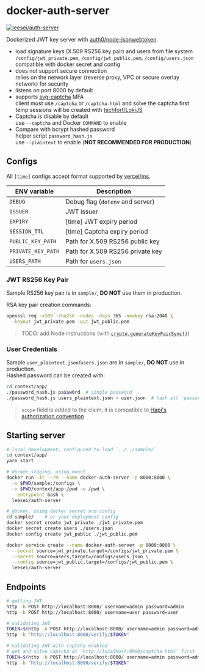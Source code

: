 # docker-auth-server

[![leesei/auth-server](https://dockeri.co/image/leesei/auth-server)](https://hub.docker.com/r/leesei/auth-server)

Dockerized JWT key server with [auth0/node-jsonwebtoken](https://github.com/auth0/node-jsonwebtoken).

- load signature keys (X.509 RS256 key pair) and users from file system  
  `/config/jwt_private.pem`, `/config/jwt_public.pem`, `/config/users.json`  
  compatible with docker secret and config
- does not support secure connection  
  relies on the network layer (reverse proxy, VPC or secure overlay network) for security
- listens on port 8000 by default
- supports [svg-captcha](https://openbase.com/js/svg-captcha) MFA  
  client must use `/captcha` or `/captcha.html` and solve the captcha first  
  temp sessions will be created with [techfort/LokiJS](https://github.com/techfort/LokiJS/)
- Captcha is disable by default  
  use `--captcha` and Docker `COMMAND` to enable
- Compare with bcrypt hashed password  
  helper script `password_hash.js`  
  use `--plaintext` to enable (**NOT RECOMMENDED FOR PRODUCTION**)

## Configs

All `[time]` configs accept format supported by [vercel/ms](https://github.com/vercel/ms).

| ENV variable       | Description                      |
| ------------------ | -------------------------------- |
| `DEBUG`            | Debug flag (`dotenv` and server) |
| `ISSUER`           | JWT issuer                       |
| `EXPIRY`           | [time] JWT expiry period         |
| `SESSION_TTL`      | [time] Captcha expiry period     |
| `PUBLIC_KEY_PATH`  | Path for X.509 RS256 public key  |
| `PRIVATE_KEY_PATH` | Path for X.509 RS256 private key |
| `USERS_PATH`       | Path for `users.json`            |

### JWT RS256 Key Pair

Sample RS256 key pair is in `sample/`, **DO NOT** use them in production.

RSA key pair creation commands:

```sh
openssl req -x509 -sha256 -nodes -days 365 -newkey rsa:2048 \
  -keyout jwt_private.pem -out jwt_public.pem
```

> TODO: add Node instructions (with [`crypto.generateKeyPairSync()`](https://nodejs.org/api/crypto.html#crypto_crypto_generatekeypairsync_type_options))

### User Credentials

Sample `user_plaintext.json`/`users.json` are in `sample/`, **DO NOT** use in production.  
Hashed password can be created with:

```sh
cd context/app/
./password_hash.js pa$$w0rd  # single password
./password_hash.js users_plaintext.json > user.json  # hash all `password` fields JSON file
```

> `scope` field is added to the claim, it is compatible to [Hapi's authorization convention](https://github.com/hapijs/hapi/blob/master/API.md#-routeoptionsauthaccessscope)

## Starting server

```sh
# local development, configured to load `../../sample/`
cd context/app/
yarn start
```

```sh
# docker staging, using mount
docker run -it --rm --name docker-auth-server -p 8000:8000 \
  -v $PWD/sample:/configs \
  -v $PWD/context/app:/pwd -w /pwd \
  --entrypoint bash \
  leesei/auth-server
```

```sh
# docker, using docker secret and config
cd sample/    # or your deployment config
docker secret create jwt_private ./jwt_private.pem
docker secret create users ./users.json
docker config create jwt_public ./jwt_public.pem

docker service create --name docker-auth-server -p 8000:8000 \
  --secret source=jwt_private,target=/configs/jwt_private.pem \
  --secret source=users,target=/configs/users.json \
  --config source=jwt_public,target=/configs/jwt_public.pem \
  leesei/auth-server
```

## Endpoints

```sh
# getting JWT
http -b POST http://localhost:8000/ username=admin password=admin
http -b POST http://localhost:8000/ username=user password=user

# validating JWT
TOKEN=$(http -b POST http://localhost:8000/ username=admin password=admin)
http -b "http://localhost:8000/verify/$TOKEN"

# validating JWT with captcha enabled
# get and solve captcha at `http://localhost:8000/captcha.html` first
TOKEN=$(http -b POST http://localhost:8000/ username=admin password=admin sessionId=Xe7OiAoluOSLhyVtPD8S9 captcha=ZQJR)
http -b "http://localhost:8000/verify/$TOKEN"
```
